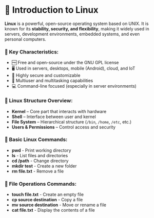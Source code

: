 # 🐧 Introduction to Linux

**Linux** is a powerful, open-source operating system based on UNIX. It is known for its **stability, security, and flexibility**, making it widely used in servers, development environments, embedded systems, and even personal computers.

### 🌟 Key Characteristics:
- 🆓 Free and open-source under the GNU GPL license
- 🖥️ Used in servers, desktops, mobile (Android), cloud, and IoT
- 🔐 Highly secure and customizable
- 🔁 Multiuser and multitasking capabilities
- 💻 Command-line focused (especially in server environments)

### 📁 Linux Structure Overview:
- **Kernel** – Core part that interacts with hardware
- **Shell** – Interface between user and kernel
- **File System** – Hierarchical structure (`/bin`, `/home`, `/etc`, etc.)
- **Users & Permissions** – Control access and security

### 📘 Basic Linux Commands:

- **pwd**        - Print working directory
- **ls**         - List files and directories
- **cd /path**   - Change directory
- **mkdir test** - Create a new folder
- **rm file.txt**    - Remove a file

### 📘 File Operations Commands:

- **touch file.txt**         - Create an empty file
- **cp source destination**  - Copy a file
- **mv source destination**  - Move or rename a file
- **cat file.txt**           - Display the contents of a file


  